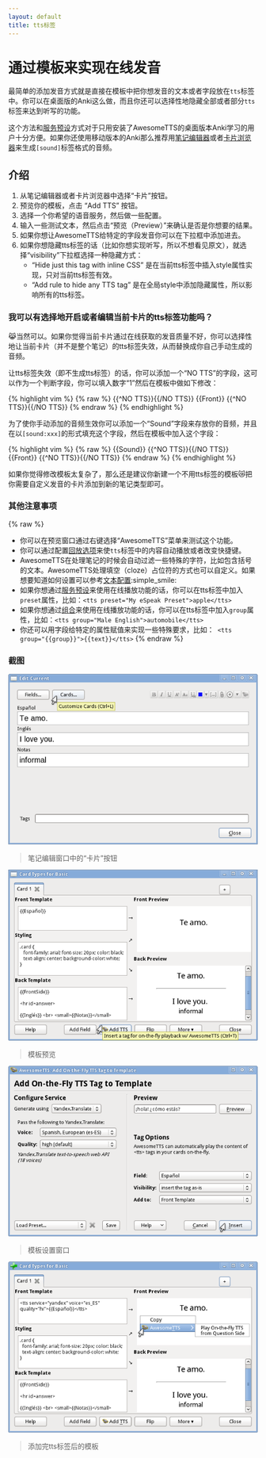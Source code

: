 ```yaml
---
layout: default
title: tts标签
---
```

# 通过模板来实现在线发音

<!-- The easiest way to add TTS to your cards is to edit the template(s) they  use to wrap a &lt;tts&gt; HTML tag around the text you want  spoken. You can use the normal Anki template placeholders within these tags.  Additionally, you may opt to hide all or individual &lt;tts&gt;  tags if you want to display something else or nothing at all (e.g. for  listening comprehension cards). -->

最简单的添加发音方式就是直接在模板中把你想发音的文本或者字段放在`tts`标签中。你可以在桌面版的Anki这么做，而且你还可以选择性地隐藏全部或者部分`tts`标签来达到听写的功能。

<!-- This and the [presets method](presets.html) are best for  users who only need TTS playback while using the desktop version of Anki  with AwesomeTTS installed. Users who use Anki on mobile devices (e.g. with  AnkiDroid) or on AnkiWeb may want to instead store `[sound]` tags  via the [note editor](editor.html) or  [card browser](browser.html) methods. -->

这个方法和[服务预设](presets.html)方式对于只用安装了AwesomeTTS的桌面版本Anki学习的用户十分方便。如果你还使用移动版本的Anki那么推荐用[笔记编辑器](editor.html)或者[卡片浏览器](browser.html)来生成`[sound]`标签格式的音频。

<!-- ## Instructions -->

## 介绍

1. 从笔记编辑器或者卡片浏览器中选择“卡片”按钮。
2. 预览你的模板，点击 “Add TTS” 按钮。
3. 选择一个你希望的语音服务，然后做一些配置。
4. 输入一些测试文本，然后点击“预览（Preview）”来确认是否是你想要的结果。
5. 如果你想让AwesomeTTS给特定的字段发音你可以在下拉框中添加进去。
6. 如果你想隐藏tts标签的话（比如你想实现听写，所以不想看见原文），就选择“visibility”下拉框选择一种隐藏方式：
	- “Hide just this tag with inline CSS” 是在当前tts标签中插入style属性实现，只对当前tts标签有效。
	- “Add rule to hide any TTS tag” 是在全局style中添加隐藏属性，所以影响所有的tts标签。

<!-- ### Can I selectively disable or modify the TTS output for certain cards? -->

### 我可以有选择地开启或者编辑当前卡片的tts标签功能吗？

<!-- If the TTS quality for a particular note phrase is poor, you might want to  disable it or replace it with a manually-generated sound. -->

:joy_cat:当然可以。如果你觉得当前卡片通过在线获取的发音质量不好，你可以选择性地让当前卡片（并不是整个笔记）的tts标签失效，从而替换成你自己手动生成的音频。

<!-- To disable it, add a &ldquo;No TTS&rdquo; field to the note  type, add a &ldquo;1&rdquo; in that field for the affected notes,  and then modify your template to look like this: -->

让tts标签失效（即不生成tts标签）的话，你可以添加一个“NO TTS”的字段，这可以作为一个判断字段，你可以填入数字“1”然后在模板中做如下修改：

{% highlight vim %}
{% raw %}
{{^NO TTS}}<tts service="espeak" voice="en">{{/NO TTS}}
{{Front}}
{{^NO TTS}}</tts>{{/NO TTS}}
{% endraw %}
{% endhighlight %}

为了使你手动添加的音频生效你可以添加一个“Sound”字段来存放你的音频，并且在以`[sound:xxx]`的形式填充这个字段，然后在模板中加入这个字段：

{% highlight vim %}
{% raw %}
{{Sound}}
{{^NO TTS}}<tts service="espeak" voice="en">{{/NO TTS}}
{{Front}}
{{^NO TTS}}</tts>{{/NO TTS}}
{% endraw %}
{% endhighlight %}

<!-- If you would prefer to avoid complicating your templates, you may also opt  to create a new note type that doesn&rsquo;t use on-the-fly TTS, and move  the affected notes to that new note type. -->

如果你觉得修改模板太复杂了，那么还是建议你新建一个不用tts标签的模板:crying_cat_face:把你需要自定义发音的卡片添加到新的笔记类型即可。

<!-- ### Other Hints -->

### 其他注意事项
{% raw %}
* 你可以在预览窗口通过右键选择“AwesomeTTS”菜单来测试这个功能。
* 你可以通过配置[回放选项](/config/playback.html)来使`tts`标签中的内容自动播放或者改变快捷键。
* AwesomeTTS在处理笔记的时候会自动过滤一些特殊的字符，比如包含括号的文本。AwesomeTTS处理填空（cloze）占位符的方式也可以自定义。如果想要知道如何设置可以参考[文本配置](/config/text.html):simple_smile:
* 如果你想通过[服务预设](presets.html)来使用在线播放功能的话，你可以在tts标签中加入`preset`属性，比如：`<tts preset="My eSpeak Preset">apple</tts>`
* 如果你想通过[组合](groups.html)来使用在线播放功能的话，你可以在tts标签中加入`group`属性，比如：`<tts group="Male English">automobile</tts>`
* 你还可以用字段给特定的属性赋值来实现一些特殊要求，比如：` <tts group="{{group}}">{{text}}</tts>`
{% endraw %}

<!-- ### Screenshots -->

### 截图
![Mouse hovers the &ldquo;Cards&rdquo; button](/assets/images/usage.on-the-fly.button.png)

> 笔记编辑窗口中的“卡片”按钮             

![Mouse hovers the &ldquo;Add TTS&rdquo; button](/assets/images/usage.on-the-fly.initial.png)        

> 模板预览

![Mouse hovers the &ldquo;Insert&rdquo; button](/assets/images/usage.on-the-fly.screen.png)

> 模板设置窗口        

![&lt;tts&gt; tag seen in the front template panel](/assets/images/usage.on-the-fly.yield.png)

> 添加完tts标签后的模板
